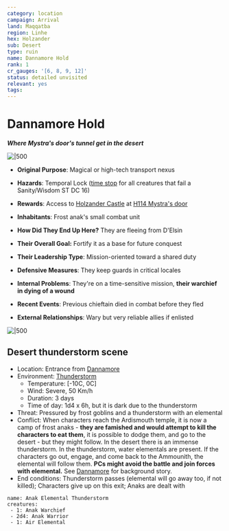 ```yaml
---
category: location
campaign: Arrival
land: Maqqatba
region: Linhe
hex: Holzander
sub: Desert
type: ruin
name: Dannamore Hold
rank: 1
cr_gauges: '[6, 8, 9, 12]'
status: detailed unvisited
relevant: yes
tags: 
---
```


# Dannamore Hold
***Where Mystra's door's tunnel get in the desert***

![|500](https://i.imgur.com/AMo6nxC.png)

- **Original Purpose**: Magical or high-tech transport nexus
- **Hazards**: Temporal Lock ([time stop](https://www.5esrd.com/database/spell/time-stop) for all creatures that fail a Sanity/Wisdom ST DC 16)
- **Rewards**: Access to [Holzander Castle](holzanderCastle.md) at [H114 Mystra's door](holzanderCastleL1.md#H114%20Mystra's%20door)

- **Inhabitants**: Frost anak's small combat unit
- **How Did They End Up Here?** They are fleeing from D'Elsin
- **Their Overall Goal:** Fortify it as a base for future conquest
- **Their Leadership Type**: Mission-oriented toward a shared duty
- **Defensive Measures**: They keep guards in critical locales
- **Internal Problems**: They're on a time-sensitive mission, **their warchief in dying of a wound**
- **Recent Events**: Previous chieftain died in combat before they fled
- **External Relationships**: Wary but very reliable allies if enlisted

![|500](https://i.imgur.com/2vRHLRe.png)

## Desert thunderstorm scene

- Location: Entrance from [Dannamore](dannamore.md)
- Environment: [Thunderstorm](_published/arrival/houserules.md#Thunderstorm)
	- Temperature: [-10C, 0C]
	- Wind: Severe, 50 Km/h
	- Duration: 3 days
	- Time of day: 1d4 x 6h, but it is dark due to the thunderstorm
- Threat: Pressured by frost goblins and a thunderstorm with an elemental
- Conflict: When characters reach the Ardismouth temple, it is now a camp of frost anaks - **they are famished and would attempt to kill the characters to eat them**, it is possible to dodge them, and go to the desert - but they might follow. In the desert there is an immense thunderstorm. In the thunderstorm, water elementals are present. If the characters go out, engage, and come back to the Ammounith, the elemental will follow them. **PCs might avoid the battle and join forces with elemental.** See [Dannamore](dannamore.md) for background story.
- End conditions: Thunderstorm passes (elemental will go away too, if not killed); Characters give up on this exit; Anaks are dealt with

```encounter
name: Anak Elemental Thunderstorm
creatures:
 - 1: Anak Warchief
 - 2d4: Anak Warrior
 - 1: Air Elemental
```
